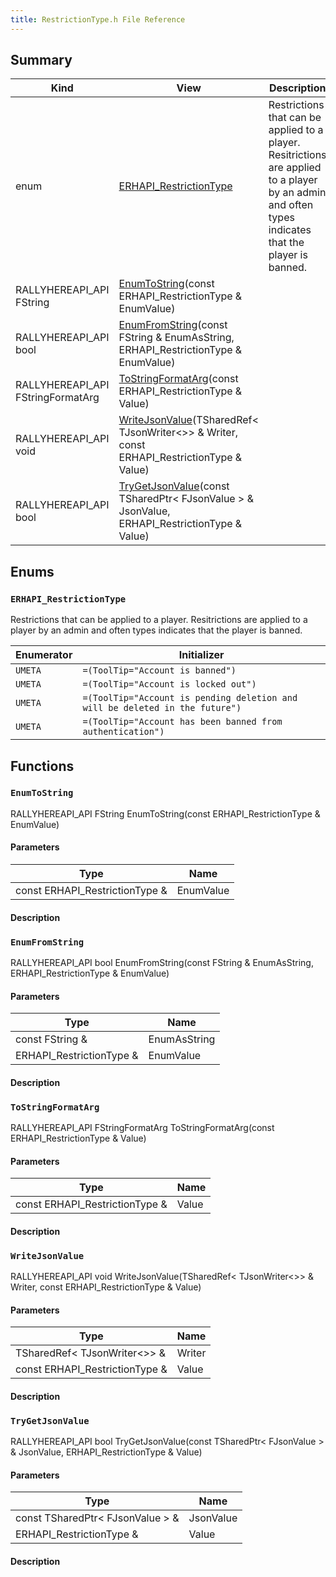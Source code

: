 ```yaml
---
title: RestrictionType.h File Reference
---
```


## Summary
| Kind | View | Description |
|------|------|-------------|
|enum|[ERHAPI_RestrictionType](/unreal-plugins/all/restrictiontype_8h/#RestrictionType_8h_1a2a17c43f5fef2ac80ddf366fc60d86ef)|Restrictions that can be applied to a player. Resitrictions are applied to a player by an admin and often types indicates that the player is banned.|
|RALLYHEREAPI_API FString|[EnumToString](/unreal-plugins/all/restrictiontype_8h/#RestrictionType_8h_1aefd41c5318f9af5430b1fd3e91feb4b6)(const ERHAPI_RestrictionType & EnumValue)||
|RALLYHEREAPI_API bool|[EnumFromString](/unreal-plugins/all/restrictiontype_8h/#RestrictionType_8h_1a86a89cf7686079197735b7e9d88531b4)(const FString & EnumAsString, ERHAPI_RestrictionType & EnumValue)||
|RALLYHEREAPI_API FStringFormatArg|[ToStringFormatArg](/unreal-plugins/all/restrictiontype_8h/#RestrictionType_8h_1ac7f4ec7c407d4f9054a153f462647f8e)(const ERHAPI_RestrictionType & Value)||
|RALLYHEREAPI_API void|[WriteJsonValue](/unreal-plugins/all/restrictiontype_8h/#RestrictionType_8h_1a0e6282250657c0313a17ef3ae874abbf)(TSharedRef< TJsonWriter<>> & Writer, const ERHAPI_RestrictionType & Value)||
|RALLYHEREAPI_API bool|[TryGetJsonValue](/unreal-plugins/all/restrictiontype_8h/#RestrictionType_8h_1a7f6d09a2d7cc1d9518b65dba3a5c18cb)(const TSharedPtr< FJsonValue > & JsonValue, ERHAPI_RestrictionType & Value)||
## Enums




### `ERHAPI_RestrictionType` <a id="RestrictionType_8h_1a2a17c43f5fef2ac80ddf366fc60d86ef"></a>
Restrictions that can be applied to a player. Resitrictions are applied to a player by an admin and often types indicates that the player is banned.



| Enumerator | Initializer|
|------------|------------|
|`UMETA`|`=(ToolTip="Account is banned")`|
|`UMETA`|`=(ToolTip="Account is locked out")`|
|`UMETA`|`=(ToolTip="Account is pending deletion and will be deleted in the future")`|
|`UMETA`|`=(ToolTip="Account has been banned from authentication")`|



## Functions



### `EnumToString` <a id="RestrictionType_8h_1aefd41c5318f9af5430b1fd3e91feb4b6"></a>

RALLYHEREAPI_API FString EnumToString(const ERHAPI_RestrictionType & EnumValue)

#### Parameters

| Type | Name |
|------|------|
|const ERHAPI_RestrictionType &|EnumValue|

#### Description






### `EnumFromString` <a id="RestrictionType_8h_1a86a89cf7686079197735b7e9d88531b4"></a>

RALLYHEREAPI_API bool EnumFromString(const FString & EnumAsString, ERHAPI_RestrictionType & EnumValue)

#### Parameters

| Type | Name |
|------|------|
|const FString &|EnumAsString|
|ERHAPI_RestrictionType &|EnumValue|

#### Description






### `ToStringFormatArg` <a id="RestrictionType_8h_1ac7f4ec7c407d4f9054a153f462647f8e"></a>

RALLYHEREAPI_API FStringFormatArg ToStringFormatArg(const ERHAPI_RestrictionType & Value)

#### Parameters

| Type | Name |
|------|------|
|const ERHAPI_RestrictionType &|Value|

#### Description






### `WriteJsonValue` <a id="RestrictionType_8h_1a0e6282250657c0313a17ef3ae874abbf"></a>

RALLYHEREAPI_API void WriteJsonValue(TSharedRef< TJsonWriter<>> & Writer, const ERHAPI_RestrictionType & Value)

#### Parameters

| Type | Name |
|------|------|
|TSharedRef< TJsonWriter<>> &|Writer|
|const ERHAPI_RestrictionType &|Value|

#### Description






### `TryGetJsonValue` <a id="RestrictionType_8h_1a7f6d09a2d7cc1d9518b65dba3a5c18cb"></a>

RALLYHEREAPI_API bool TryGetJsonValue(const TSharedPtr< FJsonValue > & JsonValue, ERHAPI_RestrictionType & Value)

#### Parameters

| Type | Name |
|------|------|
|const TSharedPtr< FJsonValue > &|JsonValue|
|ERHAPI_RestrictionType &|Value|

#### Description








